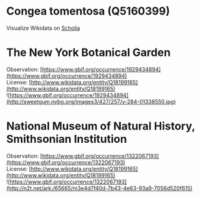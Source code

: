 
Congea tomentosa (Q5160399)
===========================
  
Visualize Wikidata on [Scholia](https://scholia.toolforge.org/taxon/Q5160399)
# The New York Botanical Garden
  
Observation: [https://www.gbif.org/occurrence/1929434894](https://www.gbif.org/occurrence/1929434894)  
License: [http://www.wikidata.org/entity/Q18199165](http://www.wikidata.org/entity/Q18199165)  
![https://www.gbif.org/occurrence/1929434894](http://sweetgum.nybg.org/images3/427/257/v-284-01338550.jpg)
# National Museum of Natural History, Smithsonian Institution
  
Observation: [https://www.gbif.org/occurrence/1322067193](https://www.gbif.org/occurrence/1322067193)  
License: [http://www.wikidata.org/entity/Q18199165](http://www.wikidata.org/entity/Q18199165)  
![https://www.gbif.org/occurrence/1322067193](http://n2t.net/ark:/65665/m3e4d7f40d-7b43-4e63-93a9-7056d520f615)